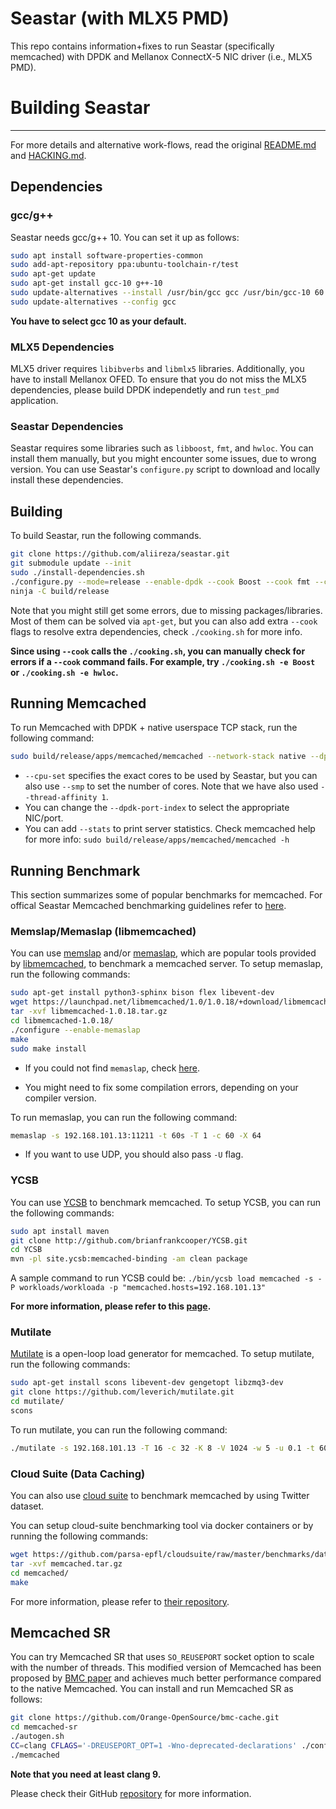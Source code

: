 Seastar (with MLX5 PMD)
=======

This repo contains information+fixes to run Seastar (specifically memcached) with DPDK and Mellanox ConnectX-5 NIC driver (i.e., MLX5 PMD).

# Building Seastar
--------------------

For more details and alternative work-flows, read the original [README.md](./README.md.old) and [HACKING.md](./HACKING.md).

## Dependencies

### gcc/g++

Seastar needs gcc/g++ 10. You can set it up as follows:

```bash
sudo apt install software-properties-common
sudo add-apt-repository ppa:ubuntu-toolchain-r/test
sudo apt-get update
sudo apt-get install gcc-10 g++-10
sudo update-alternatives --install /usr/bin/gcc gcc /usr/bin/gcc-10 60 --slave /usr/bin/g++ g++ /usr/bin/g++-10
sudo update-alternatives --config gcc
```

**You have to select gcc 10 as your default.**

### MLX5 Dependencies

MLX5 driver requires `libibverbs` and `libmlx5` libraries. Additionally, you have to install Mellanox OFED. To ensure that you do not miss the MLX5 dependencies, please build DPDK independetly and run `test_pmd` application. 


### Seastar Dependencies

Seastar requires some libraries such as `libboost`, `fmt`, and `hwloc`. You can install them manually, but you might encounter some issues, due to wrong version. You can use Seastar's `configure.py` script to download and locally install these dependencies.

## Building

To build Seastar, run the following commands. 

```bash
git clone https://github.com/aliireza/seastar.git
git submodule update --init
sudo ./install-dependencies.sh
./configure.py --mode=release --enable-dpdk --cook Boost --cook fmt --cook hwloc --cook dpdk
ninja -C build/release
```

Note that you might still get some errors, due to missing packages/libraries. Most of them can be solved via `apt-get`, but you can also add extra `--cook` flags to resolve extra dependencies, check `./cooking.sh` for more info.

**Since using `--cook` calls the `./cooking.sh`, you can manually check for errors if a `--cook` command fails. For example, try `./cooking.sh -e Boost` or `./cooking.sh -e hwloc`.**

## Running Memcached

To run Memcached with DPDK + native userspace TCP stack, run the following command:

```bash
sudo build/release/apps/memcached/memcached --network-stack native --dpdk-pmd --dhcp 0 --host-ipv4-addr 192.168.101.13 --netmask-ipv4-addr 255.255.255.0 --collectd 0 --cpuset 0,2 --dpdk-port-index 0 --thread-affinity 1
```

- `--cpu-set` specifies the exact cores to be used by Seastar, but you can also use `--smp` to set the number of cores. Note that we have also used `--thread-affinity 1`. 
- You can change the `--dpdk-port-index` to select the appropriate NIC/port.
- You can add `--stats` to print server statistics. Check memcached help for more info: `sudo build/release/apps/memcached/memcached -h`

## Running Benchmark

This section summarizes some of popular benchmarks for memcached. For offical Seastar Memcached benchmarking guidelines refer to [here][seastar-memcached-benchmark].

### Memslap/Memaslap (libmemcached)

You can use [memslap][memslap-page] and/or [memaslap][memaslap-page], which are popular tools provided by [libmemcached][libmemcached-page], to benchmark a memcached server. To setup memaslap, run the following commands:

```bash
sudo apt-get install python3-sphinx bison flex libevent-dev
wget https://launchpad.net/libmemcached/1.0/1.0.18/+download/libmemcached-1.0.18.tar.gz
tar -xvf libmemcached-1.0.18.tar.gz
cd libmemcached-1.0.18/
./configure --enable-memaslap
make 
sudo make install
```

- If you could not find `memaslap`, check [here][libmemcached-bugs].

- You might need to fix some compilation errors, depending on your compiler version.

To run memaslap, you can run the following command:

```bash
memaslap -s 192.168.101.13:11211 -t 60s -T 1 -c 60 -X 64
```

- If you want to use UDP, you should also pass `-U` flag. 


### YCSB

You can use [YCSB][ycsb-repo] to benchmark memcached. To setup YCSB, you can run the following commands:

```bash
sudo apt install maven 
git clone http://github.com/brianfrankcooper/YCSB.git
cd YCSB
mvn -pl site.ycsb:memcached-binding -am clean package
```

A sample command to run YCSB could be: `./bin/ycsb load memcached -s -P workloads/workloada -p "memcached.hosts=192.168.101.13"` 

**For more information, please refer to this [page][ycsb-memcached].**


### Mutilate

[Mutilate][mutilate-page] is a open-loop load generator for memcached. To setup mutilate, run the following commands:

```bash
sudo apt-get install scons libevent-dev gengetopt libzmq3-dev
git clone https://github.com/leverich/mutilate.git
cd mutilate/
scons
```

To run mutilate, you can run the following command:

```bash
./mutilate -s 192.168.101.13 -T 16 -c 32 -K 8 -V 1024 -w 5 -u 0.1 -t 60
```

### Cloud Suite (Data Caching)

You can also use [cloud suite][cloud-suite-page] to benchmark memcached by using Twitter dataset.

You can setup cloud-suite benchmarking tool via docker containers or by running the following commands:

```bash
wget https://github.com/parsa-epfl/cloudsuite/raw/master/benchmarks/data-caching/client/memcached.tar.gz
tar -xvf memcached.tar.gz
cd memcached/
make
```

For more information, please refer to [their repository][cloud-suite-data-caching].

## Memcached SR

You can try Memcached SR that uses `SO_REUSEPORT` socket option to scale with the number of threads. This modified version of Memcached has been proposed by [BMC paper][BMC-paper] and achieves much better performance compared to the native Memcached. You can install and run Memcached SR as follows:

```bash
git clone https://github.com/Orange-OpenSource/bmc-cache.git
cd memcached-sr 
./autogen.sh
CC=clang CFLAGS='-DREUSEPORT_OPT=1 -Wno-deprecated-declarations' ./configure && make
./memcached
```

**Note that you need at least clang 9.**


Please check their GitHub [repository][BMC-repo] for more information.



[seastar-memcached-benchmark]: https://github.com/scylladb/seastar/wiki/Memcached-Benchmark
[memslap-page]: http://docs.libmemcached.org/bin/memslap.html
[memaslap-page]: http://docs.libmemcached.org/bin/memaslap.html
[libmemcached-page]:https://libmemcached.org/libMemcached.html
[libmemcached-bugs]: https://bugs.launchpad.net/libmemcached/+bug/1562677
[ycsb-repo]: https://github.com/brianfrankcooper/YCSB
[ycsb-memcached]: https://github.com/brianfrankcooper/YCSB/tree/master/memcached
[mutilate-page]: https://github.com/leverich/mutilate
[cloud-suite-page]: https://www.cloudsuite.ch/
[cloud-suite-data-caching]: https://github.com/parsa-epfl/cloudsuite/blob/master/docs/benchmarks/data-caching.md
[BMC-paper]: https://www.usenix.org/conference/nsdi21/presentation/ghigoff
[BMC-repo]: https://github.com/Orange-OpenSource/bmc-cache
